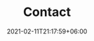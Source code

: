 ---
title: "Contact"
date: 2021-02-11T21:17:59+06:00
heading       : "Don’t be shy. Say <span>Hello.</span>"
form_heading  : "TELL US ABOUT YOUR PROJECT"
project_type:
- project_item: Graphics Design
- project_item: Web Design
- project_item: Android App
- project_item: UI/UX
- project_item: IOS APP
---